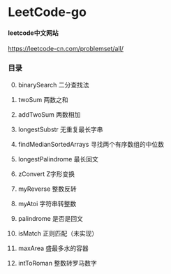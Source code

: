 # LeetCode-go

#### leetcode中文网站
https://leetcode-cn.com/problemset/all/

### 目录
0. binarySearch 二分查找法
1. twoSum 两数之和
2. addTwoSum 两数相加
3. longestSubstr 无重复最长字串
4. findMedianSortedArrays 寻找两个有序数组的中位数
5. longestPalindrome 最长回文
6. zConvert Z字形变换
7. myReverse 整数反转
8. myAtoi 字符串转整数
9. palindrome 是否是回文
10. isMatch 正则匹配（未实现）

11. maxArea 盛最多水的容器
12. intToRoman 整数转罗马数字
